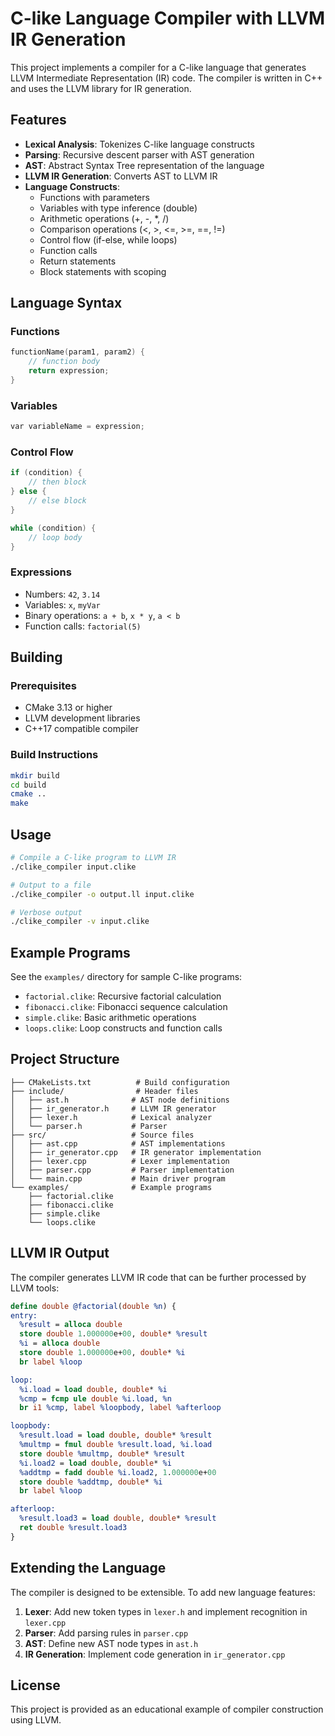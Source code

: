 # C-like Language Compiler with LLVM IR Generation

This project implements a compiler for a C-like language that generates LLVM Intermediate Representation (IR) code. The compiler is written in C++ and uses the LLVM library for IR generation.

## Features

- **Lexical Analysis**: Tokenizes C-like language constructs
- **Parsing**: Recursive descent parser with AST generation
- **AST**: Abstract Syntax Tree representation of the language
- **LLVM IR Generation**: Converts AST to LLVM IR
- **Language Constructs**:
  - Functions with parameters
  - Variables with type inference (double)
  - Arithmetic operations (+, -, *, /)
  - Comparison operations (<, >, <=, >=, ==, !=)
  - Control flow (if-else, while loops)
  - Function calls
  - Return statements
  - Block statements with scoping

## Language Syntax

### Functions
```c
functionName(param1, param2) {
    // function body
    return expression;
}
```

### Variables
```c
var variableName = expression;
```

### Control Flow
```c
if (condition) {
    // then block
} else {
    // else block
}

while (condition) {
    // loop body
}
```

### Expressions
- Numbers: `42`, `3.14`
- Variables: `x`, `myVar`
- Binary operations: `a + b`, `x * y`, `a < b`
- Function calls: `factorial(5)`

## Building

### Prerequisites
- CMake 3.13 or higher
- LLVM development libraries
- C++17 compatible compiler

### Build Instructions
```bash
mkdir build
cd build
cmake ..
make
```

## Usage

```bash
# Compile a C-like program to LLVM IR
./clike_compiler input.clike

# Output to a file
./clike_compiler -o output.ll input.clike

# Verbose output
./clike_compiler -v input.clike
```

## Example Programs

See the `examples/` directory for sample C-like programs:

- `factorial.clike`: Recursive factorial calculation
- `fibonacci.clike`: Fibonacci sequence calculation
- `simple.clike`: Basic arithmetic operations
- `loops.clike`: Loop constructs and function calls

## Project Structure

```
├── CMakeLists.txt          # Build configuration
├── include/                # Header files
│   ├── ast.h              # AST node definitions
│   ├── ir_generator.h     # LLVM IR generator
│   ├── lexer.h            # Lexical analyzer
│   └── parser.h           # Parser
├── src/                   # Source files
│   ├── ast.cpp            # AST implementations
│   ├── ir_generator.cpp   # IR generator implementation
│   ├── lexer.cpp          # Lexer implementation
│   ├── parser.cpp         # Parser implementation
│   └── main.cpp           # Main driver program
└── examples/              # Example programs
    ├── factorial.clike
    ├── fibonacci.clike
    ├── simple.clike
    └── loops.clike
```

## LLVM IR Output

The compiler generates LLVM IR code that can be further processed by LLVM tools:

```llvm
define double @factorial(double %n) {
entry:
  %result = alloca double
  store double 1.000000e+00, double* %result
  %i = alloca double
  store double 1.000000e+00, double* %i
  br label %loop

loop:
  %i.load = load double, double* %i
  %cmp = fcmp ule double %i.load, %n
  br i1 %cmp, label %loopbody, label %afterloop

loopbody:
  %result.load = load double, double* %result
  %multmp = fmul double %result.load, %i.load
  store double %multmp, double* %result
  %i.load2 = load double, double* %i
  %addtmp = fadd double %i.load2, 1.000000e+00
  store double %addtmp, double* %i
  br label %loop

afterloop:
  %result.load3 = load double, double* %result
  ret double %result.load3
}
```

## Extending the Language

The compiler is designed to be extensible. To add new language features:

1. **Lexer**: Add new token types in `lexer.h` and implement recognition in `lexer.cpp`
2. **Parser**: Add parsing rules in `parser.cpp`
3. **AST**: Define new AST node types in `ast.h`
4. **IR Generation**: Implement code generation in `ir_generator.cpp`

## License

This project is provided as an educational example of compiler construction using LLVM.